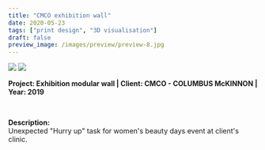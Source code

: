 ```yaml
---
title: "CMCO exhibition wall"
date: 2020-05-23
tags: ["print design", "3D visualisation"]
draft: false
preview_image: /images/preview/preview-8.jpg
---
```




<div class="col-adapt-single col">

<img class="my-2" src = "/images/print-design-3d-visualisation-cmco-wall/contentprint-design-3d-visualisation-cmco-wall-1.jpg">

<img class="my-2" src = "/images/print-design-3d-visualisation-cmco-wall/contentprint-design-3d-visualisation-cmco-wall-2.jpg">

</div>


<div class="col-adapt-single col" style="margin-bottom: 5rem !important;">

	
**Project: Exhibition modular wall | Client: CMCO - COLUMBUS McKINNON | Year: 2019**

<br>

**Description:**
<br>
Unexpected "Hurry up" task for women's beauty days event at client's clinic.




</div>


